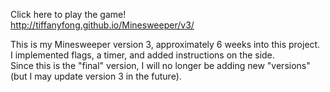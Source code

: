 Click here to play the game! <br>
http://tiffanyfong.github.io/Minesweeper/v3/ 
<br>

This is my Minesweeper version 3, approximately 6 weeks into this project. <br>
I implemented flags, a timer, and added instructions on the side. 
<br>
Since this is the "final" version, I will no longer be adding new "versions" (but I may update version 3 in the future).

